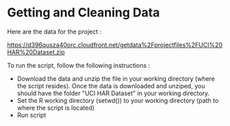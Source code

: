 # Getting and Cleaning Data

Here are the data for the project :

https://d396qusza40orc.cloudfront.net/getdata%2Fprojectfiles%2FUCI%20HAR%20Dataset.zip

To run the script, follow the following instructions :
- Download the data and unzip the file in your working directory (where the script resides). Once the data is downloaded and unziped, you should have the folder "UCI HAR Dataset" in your working directory.
- Set the R working directory (setwd()) to your working directory (path to where the script is located)
- Run script
